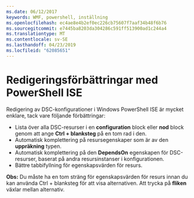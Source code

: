 ```yaml
---
ms.date: 06/12/2017
keywords: WMF, powershell, inställning
ms.openlocfilehash: ec4ae8e4b2ef0ec226cb75607f7aaf34b48f6b76
ms.sourcegitcommit: e7445ba8203da304286c591ff513900ad1c244a4
ms.translationtype: MT
ms.contentlocale: sv-SE
ms.lasthandoff: 04/23/2019
ms.locfileid: "62085651"
---
```

# <a name="authoring-improvements-using-powershell-ise"></a>Redigeringsförbättringar med PowerShell ISE

Redigering av DSC-konfigurationer i Windows PowerShell ISE är mycket enklare, tack vare följande förbättringar:

- Lista över alla DSC-resurser i en **configuration** block eller **nod** block genom att ange **Ctrl + blanksteg** på en tom rad i den.
- Automatisk komplettering på resursegenskaper som är av den **uppräkning** typen.
- Automatisk komplettering på den **DependsOn** egenskapen för DSC-resurser, baserat på andra resursinstanser i konfigurationen.
- Bättre tabbifyllning för egenskapsvärden för resurs.

**Obs:** Du måste ha en tom sträng för egenskapsvärden för resurs innan du kan använda Ctrl + blanksteg för att visa alternativen. Att trycka på **fliken** växlar mellan alternativ.
